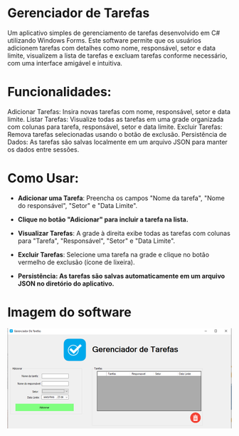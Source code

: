 
# Gerenciador de Tarefas
Um aplicativo simples de gerenciamento de tarefas desenvolvido em C# utilizando Windows Forms. Este software permite que os usuários adicionem tarefas com detalhes como nome, responsável, setor e data limite, visualizem a lista de tarefas e excluam tarefas conforme necessário, com uma interface amigável e intuitiva.

# Funcionalidades:
Adicionar Tarefas: Insira novas tarefas com nome, responsável, setor e data limite.
Listar Tarefas: Visualize todas as tarefas em uma grade organizada com colunas para tarefa, responsável, setor e data limite.
Excluir Tarefas: Remova tarefas selecionadas usando o botão de exclusão.
Persistência de Dados: As tarefas são salvas localmente em um arquivo JSON para manter os dados entre sessões.

# Como Usar:
- **Adicionar uma Tarefa**: Preencha os campos "Nome da tarefa", "Nome do responsável", "Setor" e "Data Limite".

- **Clique no botão "Adicionar" para incluir a tarefa na lista.**

- **Visualizar Tarefas**: A grade à direita exibe todas as tarefas com colunas para "Tarefa", "Responsável", "Setor" e "Data Limite".

- **Excluir Tarefas**: Selecione uma tarefa na grade e clique no botão vermelho de exclusão (ícone de lixeira).

- **Persistência: As tarefas são salvas automaticamente em um arquivo JSON no diretório do aplicativo.**

# Imagem do software
![print do Gerenciador de tarefas](GerenciadorDeTarefas\imagem\print.png)





